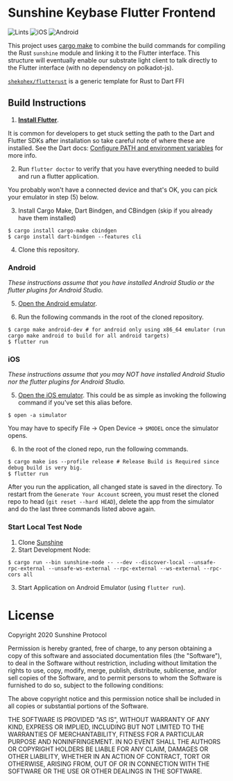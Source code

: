 # Sunshine Keybase Flutter Frontend

![Lints](https://github.com/sunshine-protocol/sunshine-keybase-ui/workflows/Lints/badge.svg)
![iOS](https://github.com/sunshine-protocol/sunshine-keybase-ui/workflows/iOS/badge.svg)
![Android](https://github.com/sunshine-protocol/sunshine-keybase-ui/workflows/Android/badge.svg)

This project uses [cargo make](https://github.com/sagiegurari/cargo-make) to combine the build commands for compiling the Rust `sunshine` module and linking it to the Flutter interface. This structure will eventually enable our substrate light client to talk directly to the Flutter interface (with no dependency on polkadot-js).

[`shekohex/flutterust`](https://github.com/shekohex/flutterust) is a generic template for Rust to Dart FFI

## Build Instructions

1. **[Install Flutter](https://flutter.dev/docs/get-started/install)**.

It is common for developers to get stuck setting the path to the Dart and Flutter SDKs after installation so take careful note of where these are installed. See the Dart docs: [Configure PATH and environment variables](https://dartcode.org/docs/configuring-path-and-environment-variables/) for more info.

2. Run `flutter doctor` to verify that you have everything needed to build and run a flutter application.

You probably won't have a connected device and that's OK, you can pick your emulator in step (5) below.

3. Install Cargo Make, Dart Bindgen, and CBindgen (skip if you already have them installed)

```
$ cargo install cargo-make cbindgen
$ cargo install dart-bindgen --features cli
```

4. Clone this repository.

### Android

_These instructions assume that you have installed Android Studio or the flutter plugins for Android Studio._

5. [Open the Android emulator](https://developer.android.com/studio/run/emulator).

6. Run the following commands in the root of the cloned repository.

```
$ cargo make android-dev # for android only using x86_64 emulator (run cargo make android to build for all android targets)
$ flutter run
```

### iOS

_These instructions assume that you may NOT have installed Android Studio nor the flutter plugins for Android Studio._

5. [Open the iOS emulator](https://stackoverflow.com/questions/10379622/how-to-run-iphone-emulator-without-starting-xcode). This could be as simple as invoking the following command if you've set this alias before.

```
$ open -a simulator
```

You may have to specify File -> Open Device -> `$MODEL` once the simulator opens.

6. In the root of the cloned repo, run the following commands.

```
$ cargo make ios --profile release # Release Build is Required since debug build is very big.
$ flutter run
```

After you run the application, all changed state is saved in the directory. To restart from the `Generate Your Account` screen, you must reset the cloned repo to head (`git reset --hard HEAD`), delete the app from the simulator and do the last three commands listed above again.

### Start Local Test Node

1. Clone [Sunshine](https://github.com/sunshine-protocol/)
2. Start Development Node:

```
$ cargo run --bin sunshine-node -- --dev --discover-local --unsafe-rpc-external --unsafe-ws-external --rpc-external --ws-external --rpc-cors all
```

3. Start Application on Android Emulator (using `flutter run`).

# License

Copyright 2020 Sunshine Protocol

Permission is hereby granted, free of charge, to any person obtaining a copy of
this software and associated documentation files (the "Software"), to deal in
the Software without restriction, including without limitation the rights to
use, copy, modify, merge, publish, distribute, sublicense, and/or sell copies
of the Software, and to permit persons to whom the Software is furnished to do
so, subject to the following conditions:

The above copyright notice and this permission notice shall be included in all
copies or substantial portions of the Software.

THE SOFTWARE IS PROVIDED "AS IS", WITHOUT WARRANTY OF ANY KIND, EXPRESS OR
IMPLIED, INCLUDING BUT NOT LIMITED TO THE WARRANTIES OF MERCHANTABILITY,
FITNESS FOR A PARTICULAR PURPOSE AND NONINFRINGEMENT. IN NO EVENT SHALL THE
AUTHORS OR COPYRIGHT HOLDERS BE LIABLE FOR ANY CLAIM, DAMAGES OR OTHER
LIABILITY, WHETHER IN AN ACTION OF CONTRACT, TORT OR OTHERWISE, ARISING FROM,
OUT OF OR IN CONNECTION WITH THE SOFTWARE OR THE USE OR OTHER DEALINGS IN THE
SOFTWARE.
